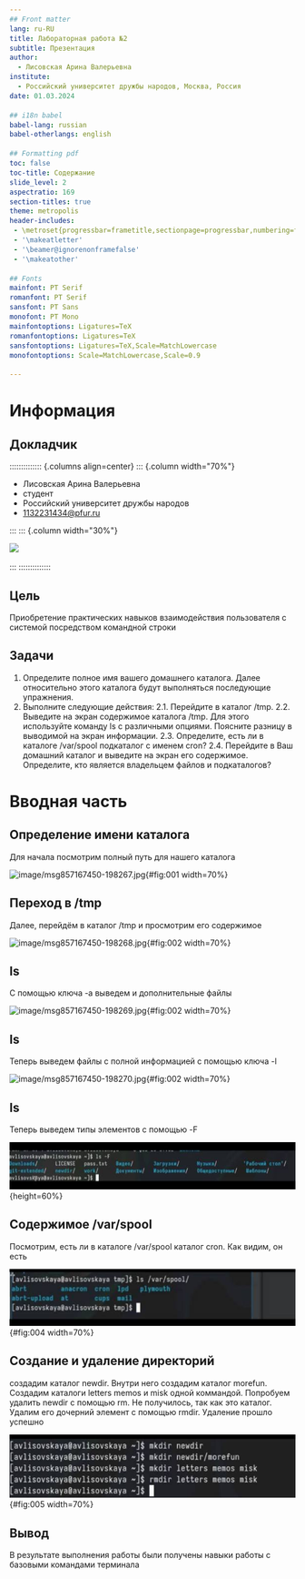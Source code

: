 ```yaml
---
## Front matter
lang: ru-RU
title: Лабораторная работа №2
subtitle: Презентация
author:
  - Лисовская Арина Валерьевна 
institute:
  - Российский университет дружбы народов, Москва, Россия
date: 01.03.2024

## i18n babel
babel-lang: russian
babel-otherlangs: english

## Formatting pdf
toc: false
toc-title: Содержание
slide_level: 2
aspectratio: 169
section-titles: true
theme: metropolis
header-includes:
 - \metroset{progressbar=frametitle,sectionpage=progressbar,numbering=fraction}
 - '\makeatletter'
 - '\beamer@ignorenonframefalse'
 - '\makeatother'
 
## Fonts
mainfont: PT Serif
romanfont: PT Serif
sansfont: PT Sans
monofont: PT Mono
mainfontoptions: Ligatures=TeX
romanfontoptions: Ligatures=TeX
sansfontoptions: Ligatures=TeX,Scale=MatchLowercase
monofontoptions: Scale=MatchLowercase,Scale=0.9

---
```


# Информация

## Докладчик

:::::::::::::: {.columns align=center}
::: {.column width="70%"}

  * Лисовская Арина Валерьевна 
  * студент
  * Российский университет дружбы народов
  * [1132231434@pfur.ru](mailto:1132231434@pfur.ru)


:::
::: {.column width="30%"}

![](image/photo1709306702.jpeg)

:::
::::::::::::::

## Цель

Приобретение практических навыков взаимодействия пользователя с системой посредством командной строки


## Задачи

1. Определите полное имя вашего домашнего каталога. Далее относительно этого каталога будут выполняться последующие упражнения. 
2. Выполните следующие действия: 
2.1. Перейдите в каталог /tmp. 
2.2. Выведите на экран содержимое каталога /tmp. Для этого используйте команду ls с различными опциями. Поясните разницу в выводимой на экран информации. 
2.3. Определите, есть ли в каталоге /var/spool подкаталог с именем cron? 
2.4. Перейдите в Ваш домашний каталог и выведите на экран его содержимое. Определите, кто является владельцем файлов и подкаталогов?

# Вводная часть

## Определение имени каталога

Для начала посмотрим полный путь для нашего каталога

![image/msg857167450-198267.jpg](image/msg857167450-194350.jpg){#fig:001 width=70%}

## Переход в /tmp

Далее, перейдём в каталог /tmp и просмотрим его содержимое

![image/msg857167450-198268.jpg](image/msg857167450-194351.jpg){#fig:002 width=70%}

## ls

С помощью ключа -a выведем и дополнительные файлы

![image/msg857167450-198269.jpg](image/msg857167450-194351.jpg){#fig:002 width=70%}

## ls

Теперь выведем файлы с полной информацией с помощью ключа -l

![image/msg857167450-198270.jpg](image/msg857167450-194351.jpg){#fig:002 width=70%}

## ls

Теперь выведем типы элементов с помощью -F 

![ls с ключом -F](image/msg857167450-198271.jpg){height=60%}

## Содержимое /var/spool

Посмотрим, есть ли в каталоге /var/spool каталог cron. Как видим, он есть

![](image/msg857167450-198272.jpg){#fig:004 width=70%}

## Создание и удаление директорий

создадим каталог newdir. Внутри него создадим каталог morefun. Создадим каталоги letters memos и misk одной коммандой. Попробуем удалить newdir с помощью rm. Не получилось, так как это каталог. Удалим его дочерний элемент с помощью rmdir. Удаление прошло успешно 

![](image/msg857167450-198273.jpg){#fig:005 width=70%}



## Вывод

В результате выполнения работы были получены навыки работы с базовыми командами терминала

